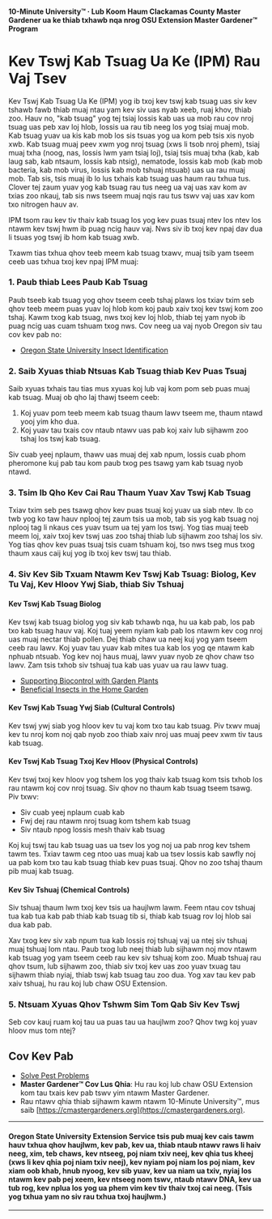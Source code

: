 #### 10-Minute University™ · Lub Koom Haum Clackamas County Master Gardener ua ke thiab txhawb nqa nrog OSU Extension Master Gardener™ Program

# Kev Tswj Kab Tsuag Ua Ke (IPM) Rau Vaj Tsev

Kev Tswj Kab Tsuag Ua Ke (IPM) yog ib txoj kev tswj kab tsuag uas siv kev tshawb fawb thiab muaj ntau yam kev siv uas nyab xeeb, ruaj khov, thiab zoo. Hauv no, "kab tsuag" yog tej tsiaj lossis kab uas ua mob rau cov nroj tsuag uas peb xav loj hlob, lossis ua rau tib neeg los yog tsiaj muaj mob. Kab tsuag yuav ua kis kab mob los sis tsuas yog ua kom peb tsis xis nyob xwb. Kab tsuag muaj peev xwm yog nroj tsuag (xws li tsob nroj phem), tsiaj muaj txha (noog, nas, lossis lwm yam tsiaj loj), tsiaj tsis muaj txha (kab, kab laug sab, kab ntsaum, lossis kab ntsig), nematode, lossis kab mob (kab mob bacteria, kab mob virus, lossis kab mob tshuaj ntsuab) uas ua rau muaj mob. Tab sis, tsis muaj ib lo lus txhais kab tsuag uas haum rau txhua tus. Clover tej zaum yuav yog kab tsuag rau tus neeg ua vaj uas xav kom av txias zoo nkauj, tab sis nws tseem muaj nqis rau tus tswv vaj uas xav kom txo nitrogen hauv av.

IPM tsom rau kev tiv thaiv kab tsuag los yog kev puas tsuaj ntev los ntev los ntawm kev tswj hwm ib puag ncig hauv vaj. Nws siv ib txoj kev npaj dav dua li tsuas yog tswj ib hom kab tsuag xwb.

Txawm tias txhua qhov teeb meem kab tsuag txawv, muaj tsib yam tseem ceeb uas txhua txoj kev npaj IPM muaj:

### 1. Paub thiab Lees Paub Kab Tsuag

Paub tseeb kab tsuag yog qhov tseem ceeb tshaj plaws los txiav txim seb qhov teeb meem puas yuav loj hlob kom koj paub xaiv txoj kev tswj kom zoo tshaj. Kawm txog kab tsuag, nws txoj kev loj hlob, thiab tej yam nyob ib puag ncig uas cuam tshuam txog nws. Cov neeg ua vaj nyob Oregon siv tau cov kev pab no:

- [Oregon State University Insect Identification](https://extension.oregonstate.edu/pests-weeds-diseases/insects/insect-identification)

### 2. Saib Xyuas thiab Ntsuas Kab Tsuag thiab Kev Puas Tsuaj

Saib xyuas txhais tau tias mus xyuas koj lub vaj kom pom seb puas muaj kab tsuag. Muaj ob qho laj thawj tseem ceeb:

1. Koj yuav pom teeb meem kab tsuag thaum lawv tseem me, thaum ntawd yooj yim kho dua.
2. Koj yuav tau txais cov ntaub ntawv uas pab koj xaiv lub sijhawm zoo tshaj los tswj kab tsuag.

Siv cuab yeej nplaum, thawv uas muaj dej xab npum, lossis cuab phom pheromone kuj pab tau kom paub txog pes tsawg yam kab tsuag nyob ntawd.

### 3. Tsim Ib Qho Kev Cai Rau Thaum Yuav Xav Tswj Kab Tsuag

Txiav txim seb pes tsawg qhov kev puas tsuaj koj yuav ua siab ntev. Ib co twb yog ko taw hauv nplooj tej zaum tsis ua mob, tab sis yog kab tsuag noj nplooj tag li nkaus ces yuav tsum ua tej yam los tswj. Yog tias muaj teeb meem loj, xaiv txoj kev tswj uas zoo tshaj thiab lub sijhawm zoo tshaj los siv. Yog tias qhov kev puas tsuaj tsis cuam tshuam koj, tso nws tseg mus txog thaum xaus caij kuj yog ib txoj kev tswj tau thiab.

### 4. Siv Kev Sib Txuam Ntawm Kev Tswj Kab Tsuag: Biolog, Kev Tu Vaj, Kev Hloov Ywj Siab, thiab Siv Tshuaj

#### Kev Tswj Kab Tsuag Biolog

Kev tswj kab tsuag biolog yog siv kab txhawb nqa, hu ua kab pab, los pab txo kab tsuag hauv vaj. Koj tuaj yeem nyiam kab pab los ntawm kev cog nroj uas muaj nectar thiab pollen. Dej thiab chaw ua neej kuj yog yam tseem ceeb rau lawv. Koj yuav tau yuav kab mites tua kab los yog qe ntawm kab nphuab ntsuab. Yog kev noj haus muaj, lawv yuav nyob ze qhov chaw tso lawv. Zam tsis txhob siv tshuaj tua kab uas yuav ua rau lawv tuag.

- [Supporting Biocontrol with Garden Plants](https://gardenecology.oregonstate.edu/sites/agscid7/files/gardenecology/gel_brief_2_biocontrol.pdf)
- [Beneficial Insects in the Home Garden](https://cmastergardeners.files.wordpress.com/2022/02/beneficial-insects.pdf)

#### Kev Tswj Kab Tsuag Ywj Siab (Cultural Controls)

Kev tswj ywj siab yog hloov kev tu vaj kom txo tau kab tsuag. Piv txwv muaj kev tu nroj kom noj qab nyob zoo thiab xaiv nroj uas muaj peev xwm tiv taus kab tsuag.

#### Kev Tswj Kab Tsuag Txoj Kev Hloov (Physical Controls)

Kev tswj txoj kev hloov yog tshem los yog thaiv kab tsuag kom tsis txhob los rau ntawm koj cov nroj tsuag. Siv qhov no thaum kab tsuag tseem tsawg. Piv txwv:

- Siv cuab yeej nplaum cuab kab
- Fwj dej rau ntawm nroj tsuag kom tshem kab tsuag
- Siv ntaub npog lossis mesh thaiv kab tsuag

Koj kuj tswj tau kab tsuag uas ua tsev los yog noj ua pab nrog kev tshem tawm tes. Txiav tawm ceg ntoo uas muaj kab ua tsev lossis kab sawfly noj ua pab kom txo tau kab tsuag thiab kev puas tsuaj. Qhov no zoo tshaj thaum pib muaj kab tsuag.

#### Kev Siv Tshuaj (Chemical Controls)

Siv tshuaj thaum lwm txoj kev tsis ua haujlwm lawm. Feem ntau cov tshuaj tua kab tua kab pab thiab kab tsuag tib si, thiab kab tsuag rov loj hlob sai dua kab pab.

Xav txog kev siv xab npum tua kab lossis roj tshuaj vaj ua ntej siv tshuaj muaj tshuaj lom ntau. Paub txog lub neej thiab lub sijhawm noj mov ntawm kab tsuag yog yam tseem ceeb rau kev siv tshuaj kom zoo. Muab tshuaj rau qhov tsum, lub sijhawm zoo, thiab siv txoj kev uas zoo yuav txuag tau sijhawm thiab nyiaj, thiab tswj kab tsuag tau zoo dua. Yog xav tau kev pab xaiv tshuaj, hu rau koj lub chaw OSU Extension.

### 5. Ntsuam Xyuas Qhov Tshwm Sim Tom Qab Siv Kev Tswj

Seb cov kauj ruam koj tau ua puas tau ua haujlwm zoo? Qhov twg koj yuav hloov mus tom ntej?

## Cov Kev Pab

- [Solve Pest Problems](https://solvepestproblems.oregonstate.edu/)
- **Master Gardener™ Cov Lus Qhia**: Hu rau koj lub chaw OSU Extension kom tau txais kev pab tswv yim ntawm Master Gardener.
- Rau ntawv qhia thiab sijhawm kawm ntawm 10-Minute University™, mus saib [https://cmastergardeners.org](https://cmastergardeners.org).

---

#### Oregon State University Extension Service tsis pub muaj kev cais tawm hauv txhua qhov haujlwm, kev pab, kev ua, thiab ntaub ntawv raws li haiv neeg, xim, teb chaws, kev ntseeg, poj niam txiv neej, kev qhia tus kheej (xws li kev qhia poj niam txiv neej), kev nyiam poj niam los poj niam, kev xiam oob khab, hnub nyoog, kev sib yuav, kev ua niam ua txiv, nyiaj los ntawm kev pab pej xeem, kev ntseeg nom tswv, ntaub ntawv DNA, kev ua tub rog, kev nplua los yog ua phem vim kev tiv thaiv txoj cai neeg. (Tsis yog txhua yam no siv rau txhua txoj haujlwm.)
---